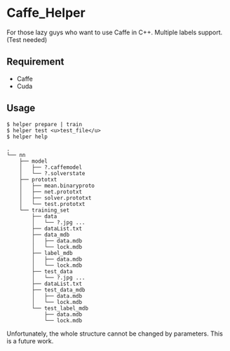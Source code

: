 # Caffe_Helper

For those lazy guys who want to use Caffe in C++.
Multiple labels support. (Test needed)

## Requirement
<ul>
<li>Caffe</li>
<li>Cuda</li>
</ul>

## Usage
```
$ helper prepare | train
$ helper test <u>test_file</u>
$ helper help
```

```
.
└── nn
    ├── model
    │   ├── ?.caffemodel
    │   └── ?.solverstate
    ├── prototxt
    │   ├── mean.binaryproto
    │   ├── net.prototxt
    │   ├── solver.prototxt
    │   └── test.prototxt
    └── training_set
        ├── data
        │   └── ?.jpg ...
        ├── dataList.txt
        ├── data_mdb
        │   ├── data.mdb
        │   └── lock.mdb
        ├── label_mdb
        │   ├── data.mdb
        │   └── lock.mdb
        ├── test_data
        │   └── ?.jpg ...
        ├── dataList.txt
        ├── test_data_mdb
        │   ├── data.mdb
        │   └── lock.mdb
        └── test_label_mdb
            ├── data.mdb
            └── lock.mdb
```

Unfortunately, the whole structure cannot be changed by parameters. This is a future work.
